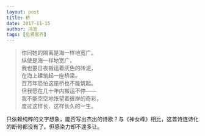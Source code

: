 ```yaml
---
layout: post
title: 桥
date: 2017-11-15
author: 冯至
tags: [见贤思齐]
---
```


 

> 你同她的隔离是海一样地宽广。<br>纵使是海一样地宽广，<br>我也要日夜搬运着灰色的砖泥，<br>在海上建筑起一座桥梁。<br>百万年恐怕这座桥也不能筑起。<br>但我愿在几十年内搬运不停——<br>我不能空空地怅望着彼岸的奇彩，<br>度过这样长、这样长久的一生。<br>



只依赖纯粹的文字想象，能否写出杰出的诗歌？与《神女峰》相比，这首诗连诗化的断句都没有了。但感染力却不遑多让。 
